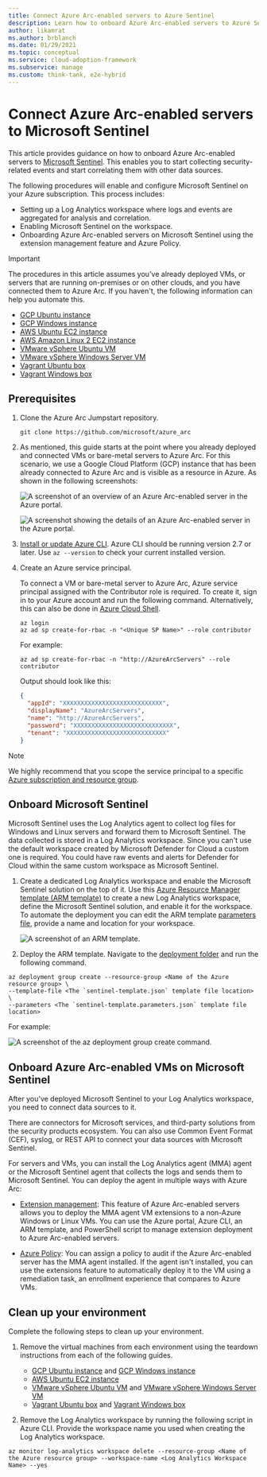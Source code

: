 ```yaml
---
title: Connect Azure Arc-enabled servers to Azure Sentinel
description: Learn how to onboard Azure Arc-enabled servers to Azure Sentinel.
author: likamrat
ms.author: brblanch
ms.date: 01/29/2021
ms.topic: conceptual
ms.service: cloud-adoption-framework
ms.subservice: manage
ms.custom: think-tank, e2e-hybrid
---
```


# Connect Azure Arc-enabled servers to Microsoft Sentinel

This article provides guidance on how to onboard Azure Arc-enabled servers to [Microsoft Sentinel](/azure/sentinel/). This enables you to start collecting security-related events and start correlating them with other data sources.

The following procedures will enable and configure Microsoft Sentinel on your Azure subscription. This process includes:

- Setting up a Log Analytics workspace where logs and events are aggregated for analysis and correlation.
- Enabling Microsoft Sentinel on the workspace.
- Onboarding Azure Arc-enabled servers on Microsoft Sentinel using the extension management feature and Azure Policy.

> [!IMPORTANT]
> The procedures in this article assumes you've already deployed VMs, or servers that are running on-premises or on other clouds, and you have connected them to Azure Arc. If you haven't, the following information can help you automate this.

- [GCP Ubuntu instance](./gcp-terraform-ubuntu.md)
- [GCP Windows instance](./gcp-terraform-windows.md)
- [AWS Ubuntu EC2 instance](./aws-terraform-ubuntu.md)
- [AWS Amazon Linux 2 EC2 instance](./aws-terraform-al2.md)
- [VMware vSphere Ubuntu VM](./vmware-terraform-ubuntu.md)
- [VMware vSphere Windows Server VM](./vmware-terraform-windows.md)
- [Vagrant Ubuntu box](./local-vagrant-ubuntu.md)
- [Vagrant Windows box](./local-vagrant-windows.md)

## Prerequisites

1. Clone the Azure Arc Jumpstart repository.

    ```console
    git clone https://github.com/microsoft/azure_arc
    ```

1. As mentioned, this guide starts at the point where you already deployed and connected VMs or bare-metal servers to Azure Arc. For this scenario, we use a Google Cloud Platform (GCP) instance that has been already connected to Azure Arc and is visible as a resource in Azure. As shown in the following screenshots:

    ![A screenshot of an overview of an Azure Arc-enabled server in the Azure portal.](./media/arc-azure-sentinel/sentinel-1.png)

    ![A screenshot showing the details of an Azure Arc-enabled server in the Azure portal.](./media/arc-azure-sentinel/sentinel-2.png)

1. [Install or update Azure CLI](/cli/azure/install-azure-cli). Azure CLI should be running version 2.7 or later. Use `az --version` to check your current installed version.

1. Create an Azure service principal.

    To connect a VM or bare-metal server to Azure Arc, Azure service principal assigned with the Contributor role is required. To create it, sign in to your Azure account and run the following command. Alternatively, this can also be done in [Azure Cloud Shell](https://shell.azure.com/).

    ```console
    az login
    az ad sp create-for-rbac -n "<Unique SP Name>" --role contributor
    ```

    For example:

    ```console
    az ad sp create-for-rbac -n "http://AzureArcServers" --role contributor
    ```

    Output should look like this:

    ```json
    {
      "appId": "XXXXXXXXXXXXXXXXXXXXXXXXXXXX",
      "displayName": "AzureArcServers",
      "name": "http://AzureArcServers",
      "password": "XXXXXXXXXXXXXXXXXXXXXXXXXXXX",
      "tenant": "XXXXXXXXXXXXXXXXXXXXXXXXXXXX"
    }
    ```

> [!NOTE]
> We highly recommend that you scope the service principal to a specific [Azure subscription and resource group](/cli/azure/ad/sp).

## Onboard Microsoft Sentinel

Microsoft Sentinel uses the Log Analytics agent to collect log files for Windows and Linux servers and forward them to Microsoft Sentinel. The data collected is stored in a Log Analytics workspace. Since you can't use the default workspace created by Microsoft Defender for Cloud a custom one is required. You could have raw events and alerts for Defender for Cloud within the same custom workspace as Microsoft Sentinel.

1. Create a dedicated Log Analytics workspace and enable the Microsoft Sentinel solution on the top of it. Use this [Azure Resource Manager template (ARM template)](https://github.com/microsoft/azure_arc/blob/main/azure_arc_servers_jumpstart/azuresentinel/arm/sentinel-template.json) to create a new Log Analytics workspace, define the Microsoft Sentinel solution, and enable it for the workspace. To automate the deployment you can edit the ARM template [parameters file](https://github.com/microsoft/azure_arc/blob/main/azure_arc_servers_jumpstart/azuresentinel/arm/sentinel-template.parameters.json), provide a name and location for your workspace.

    ![A screenshot of an ARM template.](./media/arc-azure-sentinel/sentinel-3.png)

1. Deploy the ARM template. Navigate to the [deployment folder](https://github.com/microsoft/azure_arc/tree/main/azure_arc_servers_jumpstart/azuresentinel/arm) and run the following command.

  ```console
  az deployment group create --resource-group <Name of the Azure resource group> \
  --template-file <The `sentinel-template.json` template file location> \
  --parameters <The `sentinel-template.parameters.json` template file location>
  ```

For example:

   ![A screenshot of the `az deployment group create` command.](./media/arc-azure-sentinel/sentinel-4.png)

## Onboard Azure Arc-enabled VMs on Microsoft Sentinel

After you've deployed Microsoft Sentinel to your Log Analytics workspace, you need to connect data sources to it.

There are connectors for Microsoft services, and third-party solutions from the security products ecosystem. You can also use Common Event Format (CEF), syslog, or REST API to connect your data sources with Microsoft Sentinel.

For servers and VMs, you can install the Log Analytics agent (MMA) agent or the Microsoft Sentinel agent that collects the logs and sends them to Microsoft Sentinel. You can deploy the agent in multiple ways with Azure Arc:

- [Extension management](./arc-vm-extension-mma.md): This feature of Azure Arc-enabled servers allows you to deploy the MMA agent VM extensions to a non-Azure Windows or Linux VMs. You can use the Azure portal, Azure CLI, an ARM template, and PowerShell script to manage extension deployment to Azure Arc-enabled servers.

- [Azure Policy](./arc-policies-mma.md): You can assign a policy to audit if the Azure Arc-enabled server has the MMA agent installed. If the agent isn't installed, you can use the extensions feature to automatically deploy it to the VM using a remediation task, an enrollment experience that compares to Azure VMs.

## Clean up your environment

Complete the following steps to clean up your environment.

1. Remove the virtual machines from each environment using the teardown instructions from each of the following guides.

   - [GCP Ubuntu instance](./gcp-terraform-ubuntu.md) and [GCP Windows instance](./gcp-terraform-windows.md)
   - [AWS Ubuntu EC2 instance](./aws-terraform-ubuntu.md)
   - [VMware vSphere Ubuntu VM](./vmware-terraform-ubuntu.md) and [VMware vSphere Windows Server VM](./vmware-terraform-windows.md)
   - [Vagrant Ubuntu box](./local-vagrant-ubuntu.md) and [Vagrant Windows box](./local-vagrant-windows.md)

2. Remove the Log Analytics workspace by running the following script in Azure CLI. Provide the workspace name you used when creating the Log Analytics workspace.

  ```console
  az monitor log-analytics workspace delete --resource-group <Name of the Azure resource group> --workspace-name <Log Analytics Workspace Name> --yes
  ```
